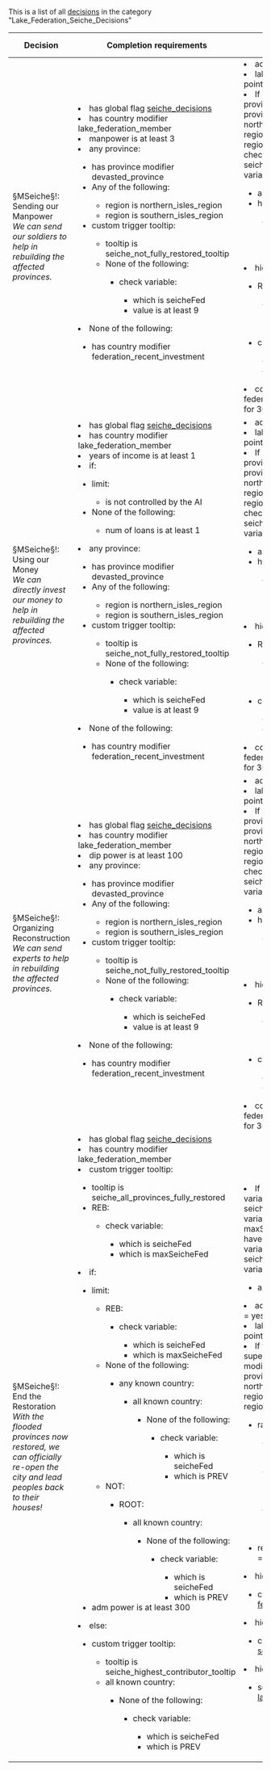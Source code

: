 This is a list of all [decisions](decisions.md) in the category "Lake_Federation_Seiche_Decisions"

| Decision | Completion requirements | Effects | Requirements to appear |
| ----- | ------ | ----- | ------ |
| <a name="seiche_manpower">§MSeiche§!: Sending our Manpower</a><br />*We can send our soldiers to help in rebuilding the affected provinces.* | <li>has global flag [seiche_decisions](../flags/seiche_decisions.md)</li><li>has country modifier lake_federation_member</li><li>manpower is at least 3</li><li>any province:</li><ul><li>has province modifier devasted_province</li><li>Any of the following:</li><ul><li>region is northern_isles_region</li><li>region  is southern_isles_region</li></ul><li>custom trigger tooltip:</li><ul><li>tooltip is seiche_not_fully_restored_tooltip</li><li>None of the following:</li><ul><li>check variable:</li><ul><li>which is seicheFed</li><li>value is at least 9</li></ul></ul></ul></ul><li>None of the following:</li><ul><li>has country modifier federation_recent_investment</li></ul> | <li>add manpower = -3</li><li>lake federation gain 1 points = yes</li><li>If random province has province modifier is devasted province, and has region is northern isles region, and has region is southern isles region; and does not have check variable has which is seicheFed, and check variable has value is 9:</li><ul><li>add base manpower = 1</li><li>hidden effect:</li><ul><li>change variable:</li><ul><li>which = seicheFed</li><li>value = 1</li></ul></ul></ul><li>hidden effect:</li><ul><li>REB:</li><ul><li>change variable:</li><ul><li>which = seicheFed</li><li>value = 1</li></ul></ul><li>change variable:</li><ul><li>which = seicheFed</li><li>value = 1</li></ul></ul><li>country gets the modifier federation_recent_investment for 30 days</li> | <li>has global flag [seiche_decisions](../flags/seiche_decisions.md)</li><li>has country modifier lake_federation_member</li> |
| <a name="seiche_tax">§MSeiche§!: Using our Money</a><br />*We can directly invest our money to help in rebuilding the affected provinces.* | <li>has global flag [seiche_decisions](../flags/seiche_decisions.md)</li><li>has country modifier lake_federation_member</li><li>years of income is at least 1</li><li>if:</li><ul><li>limit:</li><ul><li>is not controlled by the AI</li></ul><li>None of the following:</li><ul><li>num of loans is at least 1</li></ul></ul><li>any province:</li><ul><li>has province modifier devasted_province</li><li>Any of the following:</li><ul><li>region is northern_isles_region</li><li>region  is southern_isles_region</li></ul><li>custom trigger tooltip:</li><ul><li>tooltip is seiche_not_fully_restored_tooltip</li><li>None of the following:</li><ul><li>check variable:</li><ul><li>which is seicheFed</li><li>value is at least 9</li></ul></ul></ul></ul><li>None of the following:</li><ul><li>has country modifier federation_recent_investment</li></ul> | <li>add years of income = -1</li><li>lake federation gain 1 points = yes</li><li>If random province has province modifier is devasted province, and has region is northern isles region, and has region is southern isles region; and does not have check variable has which is seicheFed, and check variable has value is 9:</li><ul><li>add base tax = 1</li><li>hidden effect:</li><ul><li>change variable:</li><ul><li>which = seicheFed</li><li>value = 1</li></ul></ul></ul><li>hidden effect:</li><ul><li>REB:</li><ul><li>change variable:</li><ul><li>which = seicheFed</li><li>value = 1</li></ul></ul><li>change variable:</li><ul><li>which = seicheFed</li><li>value = 1</li></ul></ul><li>country gets the modifier federation_recent_investment for 30 days</li> | <li>has global flag [seiche_decisions](../flags/seiche_decisions.md)</li><li>has country modifier lake_federation_member</li> |
| <a name="seiche_production">§MSeiche§!: Organizing Reconstruction</a><br />*We can send experts to help in rebuilding the affected provinces.* | <li>has global flag [seiche_decisions](../flags/seiche_decisions.md)</li><li>has country modifier lake_federation_member</li><li>dip power is at least 100</li><li>any province:</li><ul><li>has province modifier devasted_province</li><li>Any of the following:</li><ul><li>region is northern_isles_region</li><li>region  is southern_isles_region</li></ul><li>custom trigger tooltip:</li><ul><li>tooltip is seiche_not_fully_restored_tooltip</li><li>None of the following:</li><ul><li>check variable:</li><ul><li>which is seicheFed</li><li>value is at least 9</li></ul></ul></ul></ul><li>None of the following:</li><ul><li>has country modifier federation_recent_investment</li></ul> | <li>add dip power = -100</li><li>lake federation gain 1 points = yes</li><li>If random province has province modifier is devasted province, and has region is northern isles region, and has region is southern isles region; and does not have check variable has which is seicheFed, and check variable has value is 9:</li><ul><li>add base production = 1</li><li>hidden effect:</li><ul><li>change variable:</li><ul><li>which = seicheFed</li><li>value = 1</li></ul></ul></ul><li>hidden effect:</li><ul><li>REB:</li><ul><li>change variable:</li><ul><li>which = seicheFed</li><li>value = 1</li></ul></ul><li>change variable:</li><ul><li>which = seicheFed</li><li>value = 1</li></ul></ul><li>country gets the modifier federation_recent_investment for 30 days</li> | <li>has global flag [seiche_decisions](../flags/seiche_decisions.md)</li><li>has country modifier lake_federation_member</li> |
| <a name="seiche_end">§MSeiche§!: End the Restoration</a><br />*With the flooded provinces now restored, we can officially re-open the city and lead peoples back to their houses!* | <li>has global flag [seiche_decisions](../flags/seiche_decisions.md)</li><li>has country modifier lake_federation_member</li><li>custom trigger tooltip:</li><ul><li>tooltip is seiche_all_provinces_fully_restored</li><li>REB:</li><ul><li>check variable:</li><ul><li>which is seicheFed</li><li>which  is maxSeicheFed</li></ul></ul></ul><li>if:</li><ul><li>limit:</li><ul><li>REB:</li><ul><li>check variable:</li><ul><li>which is seicheFed</li><li>which  is maxSeicheFed</li></ul></ul><li>None of the following:</li><ul><li>any known country:</li><ul><li>all known country:</li><ul><li>None of the following:</li><ul><li>check variable:</li><ul><li>which is seicheFed</li><li>which  is PREV</li></ul></ul></ul></ul></ul><li>NOT:</li><ul><li>ROOT:</li><ul><li>all known country:</li><ul><li>None of the following:</li><ul><li>check variable:</li><ul><li>which is seicheFed</li><li>which  is PREV</li></ul></ul></ul></ul></ul></ul><li>adm power is at least 300</li></ul><li>else:</li><ul><li>custom trigger tooltip:</li><ul><li>tooltip is seiche_highest_contributor_tooltip</li><li>all known country:</li><ul><li>None of the following:</li><ul><li>check variable:</li><ul><li>which is seicheFed</li><li>which  is PREV</li></ul></ul></ul></ul></ul> | <li>If has REB has check variable has which is seicheFed, and check variable has which is maxSeicheFed; and does not have does not have check variable has which is seicheFed, and check variable has which is PREV:</li><ul><li>add adm power = -300</li></ul><li>add stability or adm power = yes</li><li>lake federation gain 5 points = yes</li><li>If forbidden lands superregion has province modifier is devasted province, and has region is northern isles region, and has region is southern isles region:</li><ul><li>random list:</li><ul><li>33:</li><ul><li>add base tax = 1</li></ul><li>33:</li><ul><li>add base production = 1</li></ul><li>33:</li><ul><li>add base manpower = 1</li></ul></ul><li>remove province modifier = devasted_province</li></ul><li>hidden effect:</li><ul><li>clr global flag [federation_crisis](../flags/federation_crisis.md)</li></ul><li>hidden effect:</li><ul><li>clr global flag [seiche_decisions](../flags/seiche_decisions.md)</li></ul><li>hidden effect:</li><ul><li>set global flag [last_federation_crisis](../flags/last_federation_crisis.md)</li></ul> | <li>has global flag [seiche_decisions](../flags/seiche_decisions.md)</li><li>has country modifier lake_federation_member</li> |
